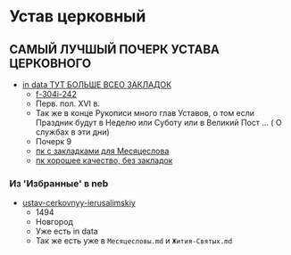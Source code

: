 # Устав церковный

## САМЫЙ ЛУЧШЫЙ ПОЧЕРК УСТАВА ЦЕРКОВНОГО

- [in data ТУТ БОЛЬШЕ ВСЕО ЗАКЛАДОК](../../../data/pdf/manuscripts/rsl/f_304i/f-304i-242.pdf)
    - [f-304i-242](https://lib-fond.ru/lib-rgb/304-i/f-304i-242)
    - Перв. пол. XVI в.
    - Так же в конце Рукописи много глав Уставов, о том если Праздник будут в Неделю или Суботу или в Великий Пост ... (
      О службах в эти дни)
    - Почерк 9
    - [пк с закладками для Месяцеслова](../../../../pravoslavie/lives_saints/saints/f_304i_242_preview.pdf)
    - [пк хорошее качество, без закладок](../../../../pravoslavie/lives_saints/saints/f_304i_242.pdf)

### Из 'Избранные' в neb

- [ustav-cerkovnyy-ierusalimskiy](https://kp.rusneb.ru/item/material/ustav-cerkovnyy-ierusalimskiy)
    - 1494
    - Новгород
    - Уже есть in data
    - Так же есть уже в `Месяцесловы.md` и `Жития-Святых.md`


